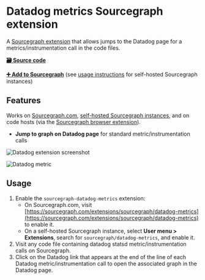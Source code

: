 # Datadog metrics Sourcegraph extension

A [Sourcegraph extension](https://docs.sourcegraph.com/extensions) that allows jumps to the Datadog page for a metrics/instrumentation call in the code files.

[**🗃️ Source code**](https://github.com/sourcegraph/sourcegraph-datadog-metrics)

[**➕ Add to Sourcegraph**](https://sourcegraph.com/extensions/sourcegraph/datadog-metrics) (see [usage instructions](#usage) for self-hosted Sourcegraph instances)

## Features

Works on [Sourcegraph.com](https://sourcegraph.com), [self-hosted Sourcegraph instances](https://docs.sourcegraph.com/#quickstart), and on code hosts (via the [Sourcegraph browser extension](https://docs.sourcegraph.com/integration/browser_extension)).

- **Jump to graph on Datadog page** for standard metric/instrumentation calls

![Datadog extension screenshot](https://d2ddoduugvun08.cloudfront.net/items/3p1H2N301P2W030c0l2m/Image%202019-06-06%20at%2011.49.51%20AM.png "Datadog extension example")

![Datadog metric](https://d2ddoduugvun08.cloudfront.net/items/260v052e0i470D2S1I2K/Image%202019-06-06%20at%2011.51.06%20AM.png "Datadog metric example")

## Usage

1. Enable the `sourcegraph-datadog-metrics` extension:
   - On Sourcegraph.com, visit [https://sourcegraph.com/extensions/sourcegraph/datadog-metrics](https://sourcegraph.com/extensions/sourcegraph/datadog-metrics) to enable it.
   - On a self-hosted Sourcegraph instance, select **User menu > Extensions**, search for `sourcegraph/datadog-metrics`, and enable it.
2. Visit any code file containing datadog statsd metric/instrumentation calls on Sourcegraph.
3. Click on the Datadog link that appears at the end of the line of each Datadog metric/instrumentation call to open the associated graph in the Datadog page.
